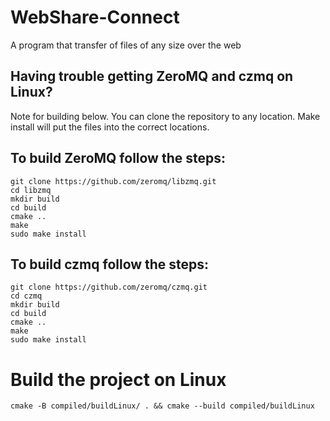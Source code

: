 # WebShare-Connect
A program that transfer of files of any size over the web

## Having trouble getting ZeroMQ and czmq on Linux?
Note for building below.
You can clone the repository to any location. 
Make install will put the files into the correct locations.
## To build ZeroMQ follow the steps:
```
git clone https://github.com/zeromq/libzmq.git
cd libzmq
mkdir build
cd build
cmake ..
make
sudo make install

```
## To build czmq follow the steps:
```
git clone https://github.com/zeromq/czmq.git
cd czmq
mkdir build
cd build
cmake ..
make
sudo make install

```
# Build the project on Linux
```
cmake -B compiled/buildLinux/ . && cmake --build compiled/buildLinux
```